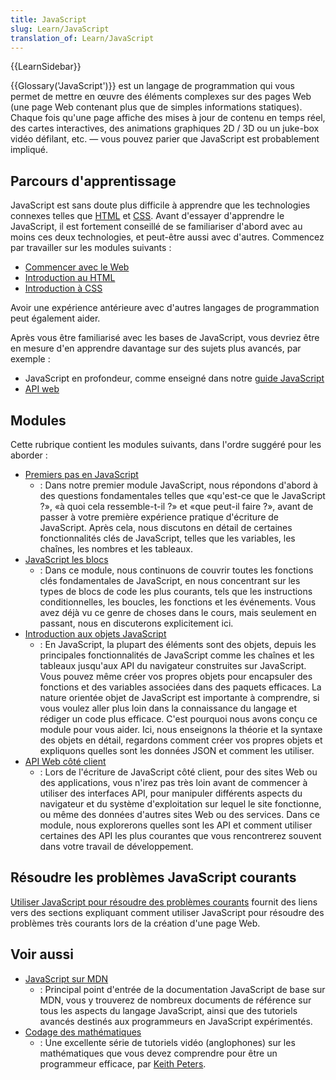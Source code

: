 ```yaml
---
title: JavaScript
slug: Learn/JavaScript
translation_of: Learn/JavaScript
---
```


{{LearnSidebar}}

{{Glossary('JavaScript')}} est un langage de programmation qui vous permet de mettre en œuvre des éléments complexes sur des pages Web (une page Web contenant plus que de simples informations statiques). Chaque fois qu'une page affiche des mises à jour de contenu en temps réel, des cartes interactives, des animations graphiques 2D / 3D ou un juke-box vidéo défilant, etc. — vous pouvez parier que JavaScript est probablement impliqué.

## Parcours d'apprentissage

JavaScript est sans doute plus difficile à apprendre que les technologies connexes telles que [HTML](/fr/Apprendre/HTML) et [CSS](/fr/Apprendre/CSS). Avant d'essayer d'apprendre le JavaScript, il est fortement conseillé de se familiariser d'abord avec au moins ces deux technologies, et peut-être aussi avec d'autres. Commencez par travailler sur les modules suivants&nbsp;:

- [Commencer avec le Web](/fr/Apprendre/Commencer_avec_le_web)
- [Introduction au HTML](/fr/Apprendre/HTML/Introduction_à_HTML)
- [Introduction à CSS](/fr/Apprendre/CSS/Introduction_à_CSS)

Avoir une expérience antérieure avec d'autres langages de programmation peut également aider.

Après vous être familiarisé avec les bases de JavaScript, vous devriez être en mesure d'en apprendre davantage sur des sujets plus avancés, par exemple&nbsp;:

- JavaScript en profondeur, comme enseigné dans notre [guide JavaScript](/fr/docs/Web/JavaScript/Guide)
- [API web](/fr/docs/Web/API)

## Modules

Cette rubrique contient les modules suivants, dans l'ordre suggéré pour les aborder&nbsp;:

- [Premiers pas en JavaScript](/fr/docs/Learn/JavaScript/First_steps)
  - : Dans notre premier module JavaScript, nous répondons d'abord à des questions fondamentales telles que «qu'est-ce que le JavaScript ?», «à quoi cela ressemble-t-il ?» et «que peut-il faire ?», avant de passer à votre première expérience pratique d'écriture de JavaScript. Après cela, nous discutons en détail de certaines fonctionnalités clés de JavaScript, telles que les variables, les chaînes, les nombres et les tableaux.
- [JavaScript les blocs](/fr/Apprendre/JavaScript/Building_blocks)
  - : Dans ce module, nous continuons de couvrir toutes les fonctions clés fondamentales de JavaScript, en nous concentrant sur les types de blocs de code les plus courants, tels que les instructions conditionnelles, les boucles, les fonctions et les événements. Vous avez déjà vu ce genre de choses dans le cours, mais seulement en passant, nous en discuterons explicitement ici.
- [Introduction aux objets JavaScript](/fr/docs/Learn/JavaScript/Objects)
  - : En JavaScript, la plupart des éléments sont des objets, depuis les principales fonctionnalités de JavaScript comme les chaînes et les tableaux jusqu'aux API du navigateur construites sur JavaScript. Vous pouvez même créer vos propres objets pour encapsuler des fonctions et des variables associées dans des paquets efficaces. La nature orientée objet de JavaScript est importante à comprendre, si vous voulez aller plus loin dans la connaissance du langage et rédiger un code plus efficace. C'est pourquoi nous avons conçu ce module pour vous aider. Ici, nous enseignons la théorie et la syntaxe des objets en détail, regardons comment créer vos propres objets et expliquons quelles sont les données JSON et comment les utiliser.
- [API Web côté client](/fr/docs/Learn/JavaScript/Client-side_web_APIs)
  - : Lors de l'écriture de JavaScript côté client, pour des sites Web ou des applications, vous n'irez pas très loin avant de commencer à utiliser des interfaces API, pour manipuler différents aspects du navigateur et du système d'exploitation sur lequel le site fonctionne, ou même des données d'autres sites Web ou des services. Dans ce module, nous explorerons quelles sont les API et comment utiliser certaines des API les plus courantes que vous rencontrerez souvent dans votre travail de développement.

## Résoudre les problèmes JavaScript courants

[Utiliser JavaScript pour résoudre des problèmes courants](/fr/Apprendre/JavaScript/Howto) fournit des liens vers des sections expliquant comment utiliser JavaScript pour résoudre des problèmes très courants lors de la création d'une page Web.

## Voir aussi

- [JavaScript sur MDN](/fr/docs/Web/JavaScript)
  - : Principal point d'entrée de la documentation JavaScript de base sur MDN, vous y trouverez de nombreux documents de référence sur tous les aspects du langage JavaScript, ainsi que des tutoriels avancés destinés aux programmeurs en JavaScript expérimentés.
- [Codage des mathématiques](https://www.youtube.com/user/codingmath)
  - : Une excellente série de tutoriels vidéo (anglophones) sur les mathématiques que vous devez comprendre pour être un programmeur efficace, par [Keith Peters](https://twitter.com/bit101).
